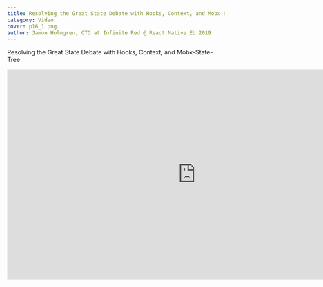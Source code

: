 ```yaml
---
title: Resolving the Great State Debate with Hooks, Context, and Mobx-State-Tree
category: Video
cover: p16_1.png
author: Jamon Holmgren, CTO at Infinite Red @ React Native EU 2019
---
```


Resolving the Great State Debate with Hooks, Context, and Mobx-State-Tree

<iframe width="871" height="490" src="https://www.youtube.com/embed/Wx9slbOTD6Q" frameborder="0" allow="accelerometer; autoplay; encrypted-media; gyroscope; picture-in-picture" allowfullscreen></iframe>
